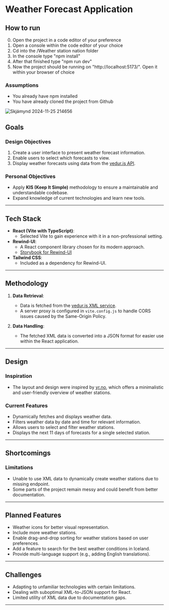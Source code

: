 # Weather Forecast Application

## How to run
0. Open the project in a code editor of your preference
1. Open a console within the code editor of your choice
2. Cd into the /Weather station nation folder
3. In the console type "npm install"
4. After that finished type "npm run dev"
5. Now the project should be running on "http://localhost:5173/". Open it within your browser of choice
### Assumptions
- You already have npm installed
- You have already cloned the project from Github

![Skjámynd 2024-11-25 214656](https://github.com/user-attachments/assets/c367b004-250c-4bbc-b151-34251c918b98)

## Goals

### Design Objectives
1. Create a user interface to present weather forecast information.
2. Enable users to select which forecasts to view.
3. Display weather forecasts using data from the [vedur.is API](https://xmlweather.vedur.is/).

### Personal Objectives
- Apply **KIS (Keep It Simple)** methodology to ensure a maintainable and understandable codebase.
- Expand knowledge of current technologies and learn new tools.

---

## Tech Stack

- **React (Vite with TypeScript)**: 
  - Selected Vite to gain experience with it in a non-professional setting.
- **Rewind-UI**:
  - A React component library chosen for its modern approach.
  - [Storybook for Rewind-UI](https://storybook.rewind-ui.dev/)
- **Tailwind CSS**:
  - Included as a dependency for Rewind-UI.

---

## Methodology

1. **Data Retrieval**:
   - Data is fetched from the [vedur.is XML service](https://xmlweather.vedur.is/).
   - A server proxy is configured in `vite.config.js` to handle CORS issues caused by the Same-Origin Policy.

2. **Data Handling**:
   - The fetched XML data is converted into a JSON format for easier use within the React application.

---

## Design

### Inspiration
- The layout and design were inspired by [yr.no](https://yr.no), which offers a minimalistic and user-friendly overview of weather stations.

### Current Features
- Dynamically fetches and displays weather data.
- Filters weather data by date and time for relevant information.
- Allows users to select and filter weather stations.
- Displays the next 11 days of forecasts for a single selected station.

---

## Shortcomings

### Limitations
- Unable to use XML data to dynamically create weather stations due to missing endpoint.
- Some parts of the project remain messy and could benefit from better documentation.

---

## Planned Features

- Weather icons for better visual representation.
- Include more weather stations.
- Enable drag-and-drop sorting for weather stations based on user preferences.
- Add a feature to search for the best weather conditions in Iceland.
- Provide multi-language support (e.g., adding English translations).

---

## Challenges

- Adapting to unfamiliar technologies with certain limitations.
- Dealing with suboptimal XML-to-JSON support for React.
- Limited utility of XML data due to documentation gaps.

---

